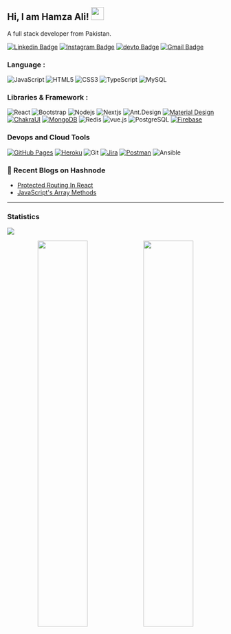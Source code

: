 
## Hi, I am Hamza Ali! <img src="https://raw.githubusercontent.com/aemmadi/aemmadi/master/wave.gif" width="30px">

A full stack developer from Pakistan.

[![Linkedin Badge](https://img.shields.io/badge/-Hamza%20Ali-blue?style=flat-square&logo=Linkedin&logoColor=white)](linkedin.com/in/hamza-ali-8b79171aa)
[![Instagram Badge](https://img.shields.io/badge/-tanoli.hamza.ali-purple?style=flat-square&logo=instagram&logoColor=white)](https://www.instagram.com/tanoli.hamza.ali/)
[![devto Badge](https://img.shields.io/badge/-tanolihamzaali%40gmail.com%20-black?style=flat-square&labelColor=000000&logo=dev.to)](https://dev.to/hat52)
[![Gmail Badge](https://img.shields.io/badge/-tanolihamzaali%40gmail.com%20-c14438?style=flat-square&logo=Gmail&logoColor=white)](mailto:tanolihamzaali@gmail.com)


### Language :
![JavaScript](https://img.shields.io/badge/-JavaScript-black?style=flat-square&logo=javascript)
![HTML5](https://img.shields.io/badge/-HTML5-E34F26?style=flat-square&logo=html5&logoColor=white)
![CSS3](https://img.shields.io/badge/-CSS3-1572B6?style=flat-square&logo=css3)
![TypeScript](https://img.shields.io/badge/-TypeScript-007ACC?style=flat-square&logo=typescript)
![MySQL](https://img.shields.io/badge/-MySQL-black?style=flat-square&logo=mysql)

### Libraries & Framework :

![React](https://img.shields.io/badge/-React-black?style=flat-square&logo=react)
![Bootstrap](https://img.shields.io/badge/-Bootstrap-563D7C?style=flat-square&logo=bootstrap)
![Nodejs](https://img.shields.io/badge/-Nodejs-black?style=flat-square&logo=Node.js)
![Nextjs](https://img.shields.io/badge/-Nextjs-black?style=flat-square&logo=next-js)
![Ant.Design](https://img.shields.io/badge/-Ant.Design-black?style=logo=ant-design&logoColor=white)
<a href="#"><img alt="Material Design" src="https://img.shields.io/badge/Material%20Design%20-%230081CB.svg?logo=material-design&logoColor=white"></a>
<a href="#"><img alt="ChakraUI" src="https://img.shields.io/badge/ChakraUI%20-%23013243.svg?logo=ChakraUI&logoColor=white"></a>
<a href="#"><img alt="MongoDB" src ="https://img.shields.io/badge/MongoDB-%234ea94b.svg?logo=mongodb&logoColor=white"></a>
![Redis](https://img.shields.io/badge/-Redis-black?style=flat-square&logo=Redis)
![vue.js](https://img.shields.io/badge/-Vue.js-005571?style=flat-square&logo=vue)
![PostgreSQL](https://img.shields.io/badge/-PostgreSQL-336791?style=flat-square&logo=postgresql)
<a href="#"><img alt="Firebase" src="https://img.shields.io/badge/Firebase-%230081CB.svg?logo=firebase&logoColor=red"></a>


### Devops and Cloud Tools

<a href="#"><img alt="GitHub Pages" src="https://img.shields.io/badge/GitHub%20Pages-%23327FC7.svg?logo=github&logoColor=white"></a>
<a href="#"><img alt="Heroku" src="https://img.shields.io/badge/Heroku%20-%23430098.svg?logo=heroku&logoColor=white"></a>
![Git](https://img.shields.io/badge/-Git-black?style=flat-square&logo=git)
<a href="#"><img alt="Jira" src="https://img.shields.io/badge/Jira%20-%23430098.svg?logo=jira&logoColor=blue"></a>
<a href="#"><img alt="Postman" src="https://img.shields.io/badge/Postman-FF6C37?logo=postman&logoColor=white"></a>
![Ansible](https://img.shields.io/badge/Ansible%20-%23430098.svg?logo=ansible&logoColor=red)

### 📙 Recent Blogs on Hashnode
<!-- BLOG-POST-LIST:START -->
- [Protected Routing In React](https://iblog.hashnode.dev/protected-routes-in-react-js)
- [JavaScript's Array Methods](https://iblog.hashnode.dev/javascripts-array-methods)
<!-- BLOG-POST-LIST:END -->

---

### Statistics

<img src="https://activity-graph.herokuapp.com/graph?username=Hat52&bg_color=0f2d3d&color=1cadfb&line=1cadfb&point=1cadfb&area=true&hide_border=true">
<p align="center">
	
  <img width="48%" src="https://github-readme-stats.vercel.app/api?username=Hat52&show_icons=true&theme=tokyonight" />
  <img width="48%" src="https://github-readme-streak-stats.herokuapp.com/?user=Hat52&theme=tokyonight" />
</p>
